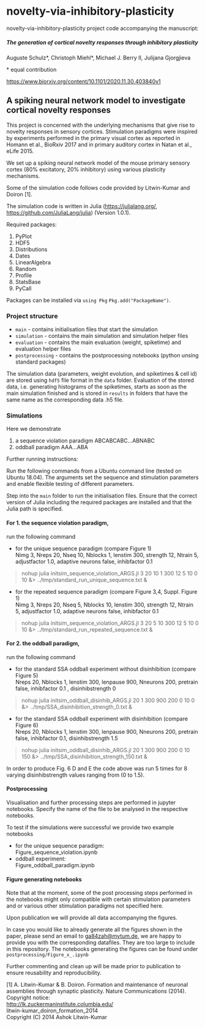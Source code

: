 # novelty-via-inhibitory-plasticity

novelty-via-inhibitory-plasticity project code accompanying the manuscript:  
##### The generation of cortical novelty responses through inhibitory plasticity  
Auguste Schulz\*, Christoph Miehl\*, Michael J. Berry II, Julijana Gjorgjieva   

\* equal contribution  

https://www.biorxiv.org/content/10.1101/2020.11.30.403840v1

## A spiking neural network model to investigate cortical novelty responses
This project is concerned with the underlying mechanisms that give rise to novelty responses in sensory cortices. Stimulation paradigms were inspired by experiments performed in the primary visual cortex as reported in Homann et al., BioRxiv 2017 and in primary auditory cortex in Natan et al., eLife 2015.

We set up a spiking neural network model of the mouse primary sensory cortex (80% excitatory, 20% inhibitory) using various plasticity mechanisms.  

Some of the simulation code follows code provided by Litwin-Kumar and Doiron [1].

The simulation code is written in Julia (https://julialang.org/, https://github.com/JuliaLang/julia) (Version 1.0.1).

Required packages:

1. PyPlot
2. HDF5
3. Distributions
4. Dates
5. LinearAlgebra
6. Random
7. Profile
8. StatsBase
9. PyCall

Packages can be installed via `using Pkg` `Pkg.add("PackageName")`.  

### Project structure  
* `main`  - contains initialisation files that start the simulation
 * `simulation`  - contains the main simulation and simulation helper files
 * `evaluation`    - contains the main evaluation (weight, spiketime) and evaluation helper files
  * `postprocessing`    - contains the postprocessing notebooks (python unsing standard packages)

The simulation data (parameters, weight evolution, and spiketimes & cell id) are stored using `hdf5` file format in  the `data` folder.
Evaluation of the stored data, i.e. generating histograms of the spiketimes, starts as soon as the main simulation finished and is stored in `results` in folders that have the same name as the corresponding data .h5 file.


### Simulations
Here we demonstrate
1. a sequence violation paradigm ABCABCABC...ABNABC
2. oddball paradigm AAA...ABA

Further running instructions:

Run the following commands from a Ubuntu command line (tested on Ubuntu 18.04).
The arguments set the sequence and stimulation parameters and enable flexible testing of different parameters.

Step into the `main` folder to run the initialisation files. Ensure that the correct version of Julia including the required packages are installed and that the Julia path is specified.

#### For 1. the sequence violation paradigm,  
run the following command
- for the unique sequence paradigm (compare Figure 1)  
Nimg 3, Nreps 20, Nseq 10, Nblocks 1, lenstim 300, strength 12, Ntrain 5, adjustfactor 1.0, adaptive neurons false, inhibfactor 0.1  
> nohup julia initsim_sequence_violation_ARGS.jl 3 20 10 1 300 12 5 10 0 10 &> ../tmp/standard_run_unique_sequence.txt &

- for the repeated sequence paradigm (compare Figure 3,4, Suppl. Figure 1)  
Nimg 3, Nreps 20, Nseq 5, Nblocks 10, lenstim 300, strength 12, Ntrain 5, adjustfactor 1.0, adaptive neurons false, inhibfactor 0.1  
> nohup julia initsim_sequence_violation_ARGS.jl 3 20 5 10 300 12 5 10 0 10 &> ../tmp/standard_run_repeated_sequence.txt &


#### For 2. the oddball paradigm,  
run the following command
- for the standard SSA oddball experiment without disinhibition (compare Figure 5)  
Nreps 20, Nblocks 1, lenstim 300, lenpause 900, Nneurons 200, pretrain false, inhibfactor 0.1 , disinhibstrength 0
> nohup julia initsim_oddball_disinhib_ARGS.jl 20 1 300 900 200 0 10 0 &> ../tmp/SSA_disinhibition_strength_0.txt &

- for the standard SSA oddball experiment with disinhibition  (compare Figure 6)  
Nreps 20, Nblocks 1, lenstim 300, lenpause 900, Nneurons 200, pretrain false, inhibfactor 0.1, disinhibstrength 1.5  
> nohup julia initsim_oddball_disinhib_ARGS.jl 20 1 300 900 200 0 10 150 &> ../tmp/SSA_disinhibition_strength_150.txt &

In order to produce Fig. 6 D and E the code above was run 5 times for 8 varying disinhibstrength values ranging from (0 to 1.5).  

#### Postprocessing  

Visualisation and further processing steps are performed in jupyter notebooks.
Specify the name of the file to be analysed in the respective notebooks.

To test if the simulations were successful we provide two example notebooks

- for the unique sequence paradigm:   
Figure_sequence_violation.ipynb
- oddball experiment:  
Figure_oddball_paradigm.ipynb

#### Figure generating notebooks

Note that at the moment, some of the post processing steps performed in the notebooks might only compatible with certain stimulation parameters and or various other stimulation paradigms not specified here.

Upon publication we will provide all data accompanying the figures.  

In case you would like to already generate all the figures shown in the paper, please send an email to ga84zah@mytum.de, we are happy to provide you with the corresponding datafiles. They are too large to include in this repository. The notebooks generating the figures can be found under `postprocessing/Figure_x_.ipynb`

Further commenting and clean up will be made prior to publication to ensure reusability and reproducibility.



[1] A. Litwin-Kumar & B. Doiron.  Formation and maintenance of neuronal assemblies through synaptic plasticity.  Nature Communications (2014).  
Copyright notice:  
http://lk.zuckermaninstitute.columbia.edu/  
litwin-kumar_doiron_formation_2014  
Copyright (C) 2014 Ashok Litwin-Kumar
